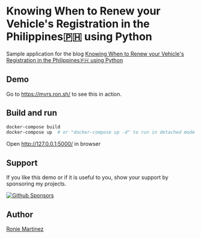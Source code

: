 # Knowing When to Renew your Vehicle's Registration in the Philippines🇵🇭 using Python

Sample application for the blog [Knowing When to Renew your Vehicle's Registration in the Philippines🇵🇭 using Python](https://ron.sh/knowing-when-to-renew-your-vehicles-registration-in-ph-using-python/)

## Demo

Go to https://mvrs.ron.sh/ to see this in action.

## Build and run

```bash
docker-compose build
docker-compose up  # or "docker-compose up -d" to run in detached mode 
```

Open http://127.0.0.1:5000/ in browser

## Support
If you like this demo or if it is useful to you, show your support by sponsoring my projects.

[![Github Sponsors](https://img.shields.io/github/sponsors/roniemartinez?label=github%20sponsors&logo=github%20sponsors&style=for-the-badge)](https://github.com/sponsors/roniemartinez)

## Author

[Ronie Martinez](mailto:ronmarti18@gmail.com)
